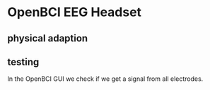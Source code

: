 # OpenBCI EEG Headset

## physical adaption

## testing

In the OpenBCI GUI we check if we get a signal from all electrodes. 